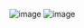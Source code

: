 ![image](https://user-images.githubusercontent.com/58812660/126078586-325707e4-eda4-4863-9add-8f53942829aa.png)
![image](https://user-images.githubusercontent.com/58812660/126078580-9dc5c38b-d15d-4399-8f37-498c0178a488.png)

